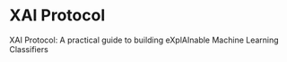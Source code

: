 # XAI Protocol
XAI Protocol: A practical guide to building eXplAInable Machine Learning Classifiers
